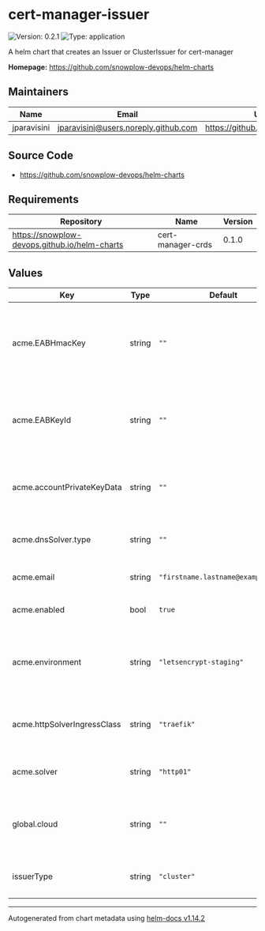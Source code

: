 # cert-manager-issuer

![Version: 0.2.1](https://img.shields.io/badge/Version-0.2.1-informational?style=flat-square) ![Type: application](https://img.shields.io/badge/Type-application-informational?style=flat-square)

A helm chart that creates an Issuer or ClusterIssuer for cert-manager

**Homepage:** <https://github.com/snowplow-devops/helm-charts>

## Maintainers

| Name | Email | Url |
| ---- | ------ | --- |
| jparavisini | <jparavisini@users.noreply.github.com> | <https://github.com/jparavisini> |

## Source Code

* <https://github.com/snowplow-devops/helm-charts>

## Requirements

| Repository | Name | Version |
|------------|------|---------|
| https://snowplow-devops.github.io/helm-charts | cert-manager-crds | 0.1.0 |

## Values

| Key | Type | Default | Description |
|-----|------|---------|-------------|
| acme.EABHmacKey | string | `""` | External Account Binding (EAB) HMAC Key, used to cryptographically sign requests during ACME registration. |
| acme.EABKeyId | string | `""` | External Account Binding (EAB) Key ID, required for ACME registration with providers like ZeroSSL. |
| acme.accountPrivateKeyData | string | `""` | A private key to use for registration (if not provided, one will be generated) |
| acme.dnsSolver.type | string | `""` | The type of DNS solver to use (options: route53) |
| acme.email | string | `"firstname.lastname@example.com"` | The email address to use for registration |
| acme.enabled | bool | `true` | Whether to enable the ACME protocol |
| acme.environment | string | `"letsencrypt-staging"` | The ACME server to use (options: letsencrypt, letsencrypt-staging, external-zerossl) |
| acme.httpSolverIngressClass | string | `"traefik"` | The name of the ingress class to setup the HTTP-01 challenge solver on |
| acme.solver | string | `"http01"` | The type of challenge to use (options: http01, dns01) |
| global.cloud | string | `""` | Cloud specific bindings (options: aws, gcp, azure. Only used for dns01 type) |
| issuerType | string | `"cluster"` | The type of issuer to create (options: cluster, namespace) |

----------------------------------------------
Autogenerated from chart metadata using [helm-docs v1.14.2](https://github.com/norwoodj/helm-docs/releases/v1.14.2)
